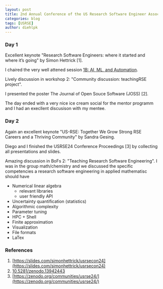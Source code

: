 ```yaml
---
layout: post
title: 2nd Annual Conference of the US Research Software Engineer Association
categories: blog
tags: [USRSE]
author: diehlpk
---
```


### Day 1

Excellent keynote "Research Software Engineers: where it started and where it’s going" by Simon Hettrick [1].

I chaired the very well attened session [1B: AI, ML, and Automation](https://us-rse.org/usrse24/program/sessions/). 

Lively discussion in workshop 2: "Community discussion: teachingRSE project".

I presented the poster The Journal of Open Souce Software (JOSS) [2].

The day ended with a very nice ice cream social for the mentor programm and I had an execllent discusison with my mentee.

### Day 2

Again an excellent keynote "US-RSE: Together We Grow Strong RSE Careers and a Thriving Community" by Sandra Gesing.

Diego and I finished the USRSE24 Conference Proceedings [3] by collecting all presentations and slides.

Amazing discussion in BoFs 2: "Teaching Research Software Engineering". I was in the group math/chemistry and we discussed 
the specific competencies a research software engineering in applied mathematisc should have
* Numerical linear algebra
  * relevant libraries
  * user friendly API
* Uncertainty quantification (statistics)
* Algorithmic complexity
* Parameter tuning
* HPC + Shell
* Finite approximation
* Visualization
* File formats
* LaTex

### References

1. [https://slides.com/simonhettrick/usrsecon24](https://slides.com/simonhettrick/usrsecon24)
2. [10.5281/zenodo.13942443](https://doi.org/10.5281/zenodo.13942443)
3. [https://zenodo.org/communities/usrse24/](https://zenodo.org/communities/usrse24/)
